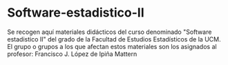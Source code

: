 # Software-estadistico-II
Se recogen aquí materiales didácticos del curso denominado "Software estadistico II" del grado de la Facultad de Estudios Estadísticos de la UCM.
El grupo o grupos a los que afectan estos materiales son los asignados al profesor:
Francisco J.  López de Ipiña  Mattern
